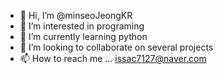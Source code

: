 - 👋 Hi, I’m @minseoJeongKR
- 👀 I’m interested in programing
- 🌱 I’m currently learning python
- 💞️ I’m looking to collaborate on several projects
- 📫 How to reach me ... issac7127@naver.com

<!---
minseoJeongKR/minseoJeongKR is a ✨ special ✨ repository because its `README.md` (this file) appears on your GitHub profile.
You can click the Preview link to take a look at your changes.
--->
